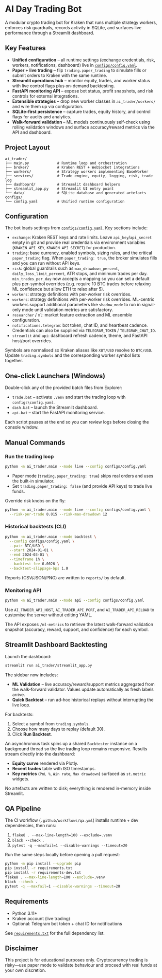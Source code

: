 # AI Day Trading Bot

A modular crypto trading bot for Kraken that runs multiple strategy workers, enforces risk guardrails, records activity in SQLite, and surfaces live performance through a Streamlit dashboard.

## Key Features

- **Unified configuration** – all runtime settings (exchange credentials, risk, workers, notifications, dashboard) live in [`configs/config.yaml`](configs/config.yaml).
- **Paper + live trading** – flip `trading.paper_trading` to simulate fills or submit orders to Kraken with the same runtime.
- **Streamlit operations hub** – monitor equity, trades, and worker status with live control flags plus on-demand backtesting.
- **FastAPI monitoring API** – expose bot status, profit snapshots, and risk controls for external integrations.
- **Extensible strategies** – drop new worker classes in `ai_trader/workers/` and wire them up via configuration.
- **SQLite-first persistence** – capture trades, equity history, and control flags for audits and analytics.
- **Walk-forward validation** – ML models continuously self-check using rolling validation windows and surface accuracy/reward metrics via the API and dashboard.

## Project Layout

```
ai_trader/
├── main.py             # Runtime loop and orchestration
├── broker/             # Kraken REST + WebSocket integrations
├── workers/            # Strategy workers implementing BaseWorker
├── services/           # Trade engine, equity, logging, risk, trade log
├── dashboard/          # Streamlit dashboard helpers
├── streamlit_app.py    # Streamlit UI entry point
└── data/               # SQLite database and generated artefacts
configs/
└── config.yaml         # Unified runtime configuration
```

## Configuration

The bot loads settings from [`configs/config.yaml`](configs/config.yaml). Key sections include:

- `exchange`: Kraken REST keys and rate limits. Leave `api_key`/`api_secret` empty in git and provide real credentials via environment variables (`KRAKEN_API_KEY`, `KRAKEN_API_SECRET`) for production.
- `trading`: base currency, enabled symbols, sizing rules, and the critical `paper_trading` flag. When `paper_trading: true`, the broker simulates fills and you can run without API keys.
- `risk`: global guardrails such as `max_drawdown_percent`, `daily_loss_limit_percent`, ATR stops, and minimum trades per day. `min_trades_per_day` now accepts a mapping so you can set a default plus per-symbol overrides (e.g. require 10 BTC trades before relaxing ML confidence but allow ETH to relax after 5).
- `workers`: strategy definitions with per-worker risk overrides.
- `workers`: strategy definitions with per-worker risk overrides. ML-centric workers support additional parameters like `shadow_mode` to run in signal-only mode until validation metrics are satisfactory.
- `researcher` / `ml`: market feature extraction and ML ensemble configuration.
- `notifications.telegram`: bot token, chat ID, and heartbeat cadence. Credentials can also be supplied via `TELEGRAM_TOKEN` / `TELEGRAM_CHAT_ID`.
- `streamlit` and `api`: dashboard refresh cadence, theme, and FastAPI host/port overrides.

Symbols are normalised so Kraken aliases like `XBT/USD` resolve to `BTC/USD`. Update `trading.symbols` and the corresponding worker symbol lists together.

## One-click Launchers (Windows)

Double-click any of the provided batch files from Explorer:

- `trade.bat` – activate `.venv` and start the trading loop with `configs\config.yaml`.
- `dash.bat` – launch the Streamlit dashboard.
- `api.bat` – start the FastAPI monitoring service.

Each script pauses at the end so you can review logs before closing the console window.

## Manual Commands

### Run the trading loop

```bash
python -m ai_trader.main --mode live --config configs/config.yaml
```

- Paper mode (`trading.paper_trading: true`) skips real orders and uses the built-in simulator.
- Set `trading.paper_trading: false` (and provide API keys) to trade live funds.

Override risk knobs on the fly:

```bash
python -m ai_trader.main --mode live --config configs/config.yaml \
  --risk-per-trade 0.015 --risk-max-drawdown 12
```

### Historical backtests (CLI)

```bash
python -m ai_trader.main --mode backtest \
  --config configs/config.yaml \
  --pair BTC/USD \
  --start 2024-01-01 \
  --end 2024-03-01 \
  --timeframe 1h \
  --backtest-fee 0.0026 \
  --backtest-slippage-bps 1.0
```

Reports (CSV/JSON/PNG) are written to `reports/` by default.

### Monitoring API

```bash
python -m ai_trader.main --mode api --config configs/config.yaml
```

Use `AI_TRADER_API_HOST`, `AI_TRADER_API_PORT`, and `AI_TRADER_API_RELOAD` to customise the server without editing YAML.

The API exposes `/ml-metrics` to retrieve the latest walk-forward validation snapshot (accuracy, reward, support, and confidence) for each symbol.

## Streamlit Dashboard Backtesting

Launch the dashboard:

```bash
streamlit run ai_trader/streamlit_app.py
```

The sidebar now includes:

- **ML Validation** – live accuracy/reward/support metrics aggregated from the walk-forward validator. Values update automatically as fresh labels arrive.
- **Quick Backtest** – run ad-hoc historical replays without interrupting the live loop.

For backtests:

1. Select a symbol from `trading.symbols`.
2. Choose how many days to replay (default 30).
3. Click **Run Backtest**.

An asynchronous task spins up a shared `Backtester` instance on a background thread so the live trading loop remains responsive. Results stream directly into the dashboard:

- **Equity curve** rendered via Plotly.
- **Recent trades** table with ISO timestamps.
- **Key metrics** (`PnL %`, `Win rate`, `Max drawdown`) surfaced as `st.metric` widgets.

No artefacts are written to disk; everything is rendered in-memory inside Streamlit.

## QA Pipeline

The CI workflow (`.github/workflows/qa.yml`) installs runtime + dev dependencies, then runs:

1. `flake8 . --max-line-length=100 --exclude=.venv`
2. `black --check .`
3. `pytest -q --maxfail=1 --disable-warnings --timeout=20`

Run the same steps locally before opening a pull request:

```bash
python -m pip install --upgrade pip
pip install -r requirements.txt
pip install -r requirements-dev.txt
flake8 . --max-line-length=100 --exclude=.venv
black --check .
pytest -q --maxfail=1 --disable-warnings --timeout=20
```

## Requirements

- Python 3.11+
- Kraken account (live trading)
- Optional: Telegram bot token + chat ID for notifications

See [`requirements.txt`](requirements.txt) for the full dependency list.

## Disclaimer

This project is for educational purposes only. Cryptocurrency trading is risky—use paper mode to validate behaviour and proceed with real funds at your own discretion.
